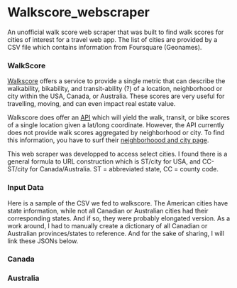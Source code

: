 # Walkscore_webscraper
An unofficial walk score web scraper that was built to find walk scores for cities of interest for a travel web app. The list of cities are provided by a CSV file which contains information from Foursquare (Geonames).

[](walkScoreScraper.py)

### WalkScore
[Walkscore](https://www.walkscore.com/) offers a service to provide a single metric that can describe the walkability, bikability, and transit-ability (?) of a location, neighborhood or city within the USA, Canada, or Australia. These scores are very useful for travelling, moving, and can even impact real estate value. 

Walkscore does offer an [API](https://www.walkscore.com/professional/walk-score-apis.php) which will yield the walk, transit, or bike scores  of a single location given a lat/long coordinate. However, the API currently does not provide walk scores aggregated by neighborhood or city. To find this information, you have to surf their [neighborhoood and city page](https://www.walkscore.com/cities-and-neighborhoods/). 

This web scraper was developped to access select cities. I found there is a general formula to URL construction which is ST/city for USA, and CC-ST/city for Canada/Australia. ST = abbreviated state, CC = county code.

### Input Data

Here is a sample of the CSV we fed to walkscore. The American cities have state information, while not all Canadian or Australian cities had their corresponding states. And if so, they were probably elongated version. As a work around, I had to manually create a dictionary of all Canadian or Australian provinces/states to reference. And for the sake of sharing, I will link these JSONs below.

### Canada


### Australia

